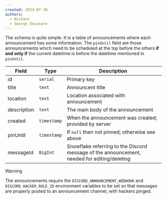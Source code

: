 ```yaml
---
created: 2024-07-30
authors:
  - Nishant
  - George Decesare
---
```


The schema is quite simple. It is a table of announcements where each announcement has some information. The `pinUntil` field are those announcements which need to be scheduled at the top before the others **if and only if** the current datetime is before the datetime mentioned in `pinUntil`.

| Field    | Type       | Description        |
| -----    | ----       | ----------         |
| id       | `serial`   |  Primary key       |
| title    | `text`     | Announcent title   |
| location | `text`     | Location associated with announcement |
| description | `text`  | The main body of the announcement |
| created | `timestamp` | When the announcement was created; provided by server |
| pinUntil | `timestamp` | If `null` then not pinned; otherwise see above |
| messageId | `BigInt` | Snowflake referring to the Discord message of the announcement, needed for editing/deleting |

>[!Warning]
> The announcements require the `DISCORD_ANNOUNCEMENT_WEBHOOK` and `DISCORD_HACKER_ROLE_ID` environment variables to be set so that messages are properly posted to an announcement channel, with hackers pinged.